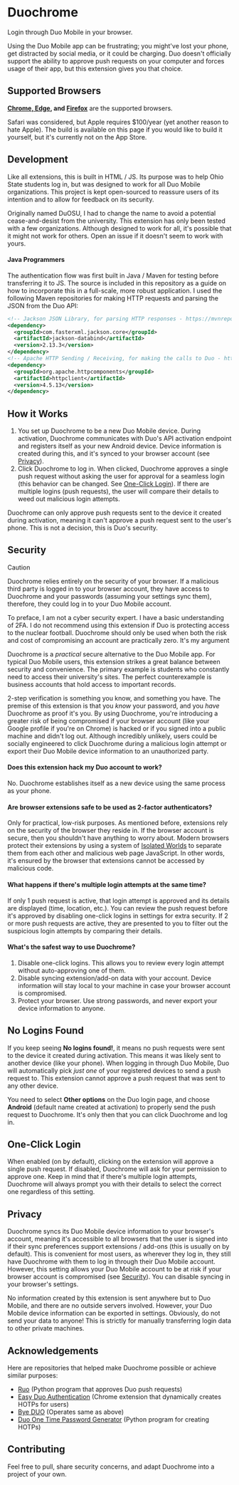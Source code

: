 # Duochrome
Login through Duo Mobile in your browser.

Using the Duo Mobile app can be frustrating; you might've lost your phone, get distracted by social media, or it could be charging. Duo doesn't officially support the ability to approve push requests on your computer and forces usage of their app, but this extension gives you that choice.

Supported Browsers
------------------
**[Chrome, Edge](https://chrome.google.com/webstore/detail/duosu/bnfooenhhgcnhdkdjelgmmkpaemlnoek), and [Firefox](https://addons.mozilla.org/en-US/firefox/addon/duosu/)** are the supported browsers.

Safari was considered, but Apple requires $100/year (yet another reason to hate Apple). The build is available on this page if you would like to build it yourself, but it's currently not on the App Store.

Development
-----------
Like all extensions, this is built in HTML / JS. Its purpose was to help Ohio State students log in, but was designed to work for all Duo Mobile organizations. This project is kept open-sourced to reassure users of its intention and to allow for feedback on its security.

Originally named DuOSU, I had to change the name to avoid a potential cease-and-desist from the university. This extension has only been tested with a few organizations. Although designed to work for all, it's possible that it might not work for others. Open an issue if it doesn't seem to work with yours.

#### Java Programmers
The authentication flow was first built in Java / Maven for testing before transferring it to JS. The source is included in this repository as a guide on how to incorporate this in a full-scale, more robust application. I used the following Maven repositories for making HTTP requests and parsing the JSON from the Duo API:

```xml
<!-- Jackson JSON Library, for parsing HTTP responses - https://mvnrepository.com/artifact/com.fasterxml.jackson.core/jackson-core -->
<dependency>
  <groupId>com.fasterxml.jackson.core</groupId>
  <artifactId>jackson-databind</artifactId>
  <version>2.13.3</version>
</dependency>
<!-- Apache HTTP Sending / Receiving, for making the calls to Duo - https://mvnrepository.com/artifact/org.apache.httpcomponents/httpclient -->
<dependency>
  <groupId>org.apache.httpcomponents</groupId>
  <artifactId>httpclient</artifactId>
  <version>4.5.13</version>
</dependency>
```

How it Works
------------
1. You set up Duochrome to be a new Duo Mobile device. During activation, Duochrome communicates with Duo's API activation endpoint and registers itself as your new Android device. Device information is created during this, and it's synced to your browser account (see [Privacy](#privacy)).
2. Click Duochrome to log in. When clicked, Duochrome approves a single push request without asking the user for approval for a seamless login (this behavior can be changed. See [One-Click Login](#one-click-login)). If there are multiple logins (push requests), the user will compare their details to weed out malicious login attempts.

Duochrome can only approve push requests sent to the device it created during activation, meaning it can't approve a push request sent to the user's phone. This is not a decision, this is Duo's security.

Security
--------
> [!CAUTION]
> Duochrome relies entirely on the security of your browser. If a malicious third party is logged in to your browser account, they have access to Duochrome and your passwords (assuming your settings sync them), therefore, they could log in to your Duo Mobile account.

To preface, I am not a cyber security expert. I have a basic understanding of 2FA. I do not recommend using this extension if Duo is protecting access to the nuclear football. Duochrome should only be used when both the risk and cost of compromising an account are practically zero. It's my argument 

Duochrome is a *practical* secure alternative to the Duo Mobile app. For typical Duo Mobile users, this extension strikes a great balance between security and convenience. The primary example is students who constantly need to access their university's sites. The perfect counterexample is business accounts that hold access to important records.<br>

2-step verification is something you know, and something you have. The premise of this extension is that you *know* your password, and you *have* Duochrome as proof it's you. By using Duochrome, you're introducing a greater risk of being compromised if your browser account (like your Google profile if you're on Chrome) is hacked or if you signed into a public machine and didn't log out. Although incredibly unlikely, users could be socially engineered to click Duochrome during a malicious login attempt or export their Duo Mobile device information to an unauthorized party.

#### Does this extension hack my Duo account to work?
No. Duochrome establishes itself as a new device using the same process as your phone.

#### Are browser extensions safe to be used as 2-factor authenticators?
Only for practical, low-risk purposes. As mentioned before, extensions rely on the security of the browser they reside in. If the browser account is secure, then you shouldn't have anything to worry about. Modern browsers protect their extensions by using a system of [Isolated Worlds](https://developer.chrome.com/docs/extensions/mv3/content_scripts/#isolated_world) to separate them from each other and malicious web page JavaScript. In other words, it's ensured by the browser that extensions cannot be accessed by malicious code.

#### What happens if there's multiple login attempts at the same time?
If only 1 push request is active, that login attempt is approved and its details are displayed (time, location, etc.). You can review the push request before it's approved by disabling one-click logins in settings for extra security. If 2 or more push requests are active, they are presented to you to filter out the suspicious login attempts by comparing their details.

#### What's the safest way to use Duochrome?
1. Disable one-click logins. This allows you to review every login attempt without auto-approving one of them.
2. Disable syncing extension/add-on data with your account. Device information will stay local to your machine in case your browser account is compromised.
3. Protect your browser. Use strong passwords, and never export your device information to anyone.

No Logins Found
----------------
If you keep seeing **No logins found!**, it means no push requests were sent to the device it created during activation. This means it was likely sent to another device (like your phone). When logging in through Duo Mobile, Duo will automatically pick *just one* of your registered devices to send a push request to. This extension cannot approve a push request that was sent to any other device.

You need to select **Other options** on the Duo login page, and choose **Android** (default name created at activation) to properly send the push request to Duochrome. It's only then that you can click Duochrome and log in.

One-Click Login
---------------
When enabled (on by default), clicking on the extension will approve a single push request. If disabled, Duochrome will ask for your permission to approve one. Keep in mind that if there's multiple login attempts, Duochrome will always prompt you with their details to select the correct one regardless of this setting.

Privacy
-------
Duochrome syncs its Duo Mobile device information to your browser's account, meaning it's accessible to all browsers that the user is signed into if their sync preferences support extensions / add-ons (this is usually on by default). This is convenient for most users, as wherever they log in, they still have Duochrome with them to log in through their Duo Mobile account. However, this setting allows your Duo Mobile account to be at risk if your browser account is compromised (see [Security](#security)). You can disable syncing in your browser's settings.

No information created by this extension is sent anywhere but to Duo Mobile, and there are no outside servers involved. However, your Duo Mobile device information can be exported in settings. Obviously, do not send your data to anyone! This is strictly for manually transferring login data to other private machines.

Acknowledgements
----------------
Here are repositories that helped make Duochrome possible or achieve similar purposes:

- [Ruo](https://github.com/falsidge/ruo) (Python program that approves Duo push requests)
- [Easy Duo Authentication](https://github.com/SparkShen02/Easy-Duo-Authentication) (Chrome extension that dynamically creates HOTPs for users)
- [Bye DUO](https://github.com/yuchenliu15/bye-duo) (Operates same as above)
- [Duo One Time Password Generator](https://github.com/revalo/duo-bypass) (Python program for creating HOTPs)

Contributing
------------
Feel free to pull, share security concerns, and adapt Duochrome into a project of your own.
